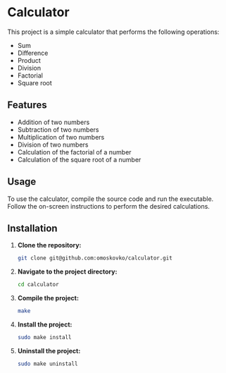 # Calculator

This project is a simple calculator that performs the following operations:
- Sum
- Difference
- Product
- Division
- Factorial
- Square root

## Features

- Addition of two numbers
- Subtraction of two numbers
- Multiplication of two numbers
- Division of two numbers
- Calculation of the factorial of a number
- Calculation of the square root of a number

## Usage

To use the calculator, compile the source code and run the executable. Follow the on-screen instructions to perform the desired calculations.

## Installation

1. **Clone the repository:**
    ```sh
    git clone git@github.com:omoskovko/calculator.git
    ```
2. **Navigate to the project directory:**
    ```sh
    cd calculator
    ```
3. **Compile the project:**
    ```sh
    make
    ```
4. **Install the project:**
    ```sh
    sudo make install
    ```
4. **Uninstall the project:**
    ```sh
    sudo make uninstall
    ```

